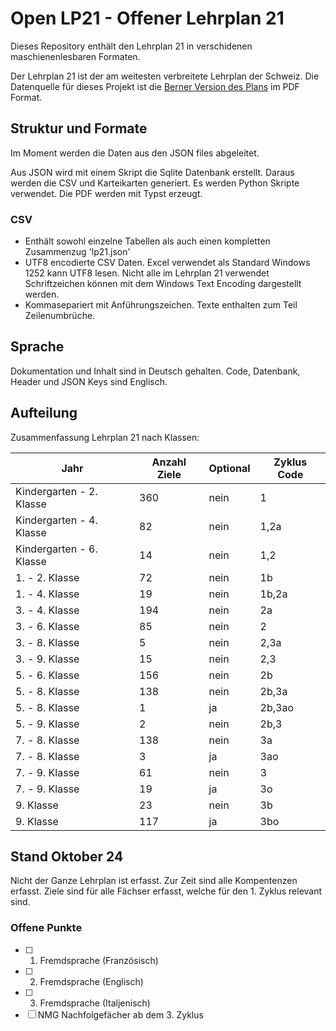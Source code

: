# Open LP21 - Offener Lehrplan 21 

Dieses Repository enthält den Lehrplan 21 in verschidenen maschienenlesbaren Formaten.

Der Lehrplan 21 ist der am weitesten verbreitete Lehrplan der Schweiz. Die Datenquelle für dieses Projekt ist die [Berner Version des Plans](https://be.lehrplan.ch/) im PDF Format.

## Struktur und Formate

Im Moment werden die Daten aus den JSON files abgeleitet. 

Aus JSON wird mit einem Skript die Sqlite Datenbank erstellt. Daraus werden die CSV und Karteikarten generiert. Es werden Python Skripte verwendet. Die PDF werden mit Typst erzeugt. 

### CSV

- Enthält sowohl einzelne Tabellen als auch einen kompletten Zusammenzug 'lp21.json'
- UTF8 encodierte CSV Daten. Excel verwendet als Standard Windows 1252 kann UTF8 lesen. Nicht alle im Lehrplan 21 verwendet Schriftzeichen können mit dem Windows Text Encoding dargestellt werden.
- Kommasepariert mit Anführungszeichen. Texte enthalten zum Teil Zeilenumbrüche.

## Sprache

Dokumentation und Inhalt sind in Deutsch gehalten. Code, Datenbank, Header und JSON Keys sind Englisch.

## Aufteilung

Zusammenfassung Lehrplan 21 nach Klassen:

| Jahr | Anzahl Ziele | Optional | Zyklus Code |
| ---- | ------------ | -------- | ----------- |
| Kindergarten - 2. Klasse | 360 | nein | 1 |
| Kindergarten - 4. Klasse | 82 | nein | 1,2a |
| Kindergarten - 6. Klasse | 14 | nein | 1,2 |
| 1. - 2. Klasse | 72 | nein | 1b |
| 1. - 4. Klasse | 19 | nein | 1b,2a |
| 3. - 4. Klasse | 194 | nein | 2a |
| 3. - 6. Klasse | 85 | nein | 2 |
| 3. - 8. Klasse | 5 | nein | 2,3a |
| 3. - 9. Klasse | 15 | nein | 2,3 |
| 5. - 6. Klasse | 156 | nein | 2b |
| 5. - 8. Klasse | 138 | nein | 2b,3a |
| 5. - 8. Klasse | 1 | ja | 2b,3ao |
| 5. - 9. Klasse | 2 | nein | 2b,3 |
| 7. - 8. Klasse | 138 | nein | 3a |
| 7. - 8. Klasse | 3 | ja | 3ao |
| 7. - 9. Klasse | 61 | nein | 3 |
| 7. - 9. Klasse | 19 | ja | 3o |
| 9. Klasse | 23 | nein | 3b |
| 9. Klasse | 117 | ja | 3bo |


## Stand Oktober 24

Nicht der Ganze Lehrplan ist erfasst. Zur Zeit sind alle Kompentenzen erfasst. Ziele sind für alle Fächser erfasst, welche für den 1. Zyklus relevant sind. 

### Offene Punkte

- [ ] 1. Fremdsprache (Französisch)
- [ ] 2. Fremdsprache (Englisch)
- [ ] 3. Fremdsprache (Italjenisch)
- [ ] NMG Nachfolgefächer ab dem 3. Zyklus
